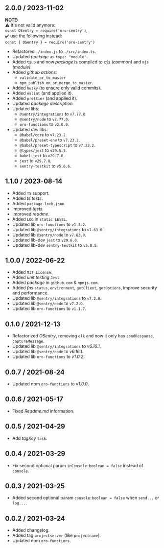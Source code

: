 ## 2.0.0 / 2023-11-02
**NOTE:**<br>
⚠️ It's not valid anymore:<br>`const OSentry = require('oro-sentry')`,<br>
✔️ use the following instead:<br>`const { OSentry } = require('oro-sentry')`

* Refactored `./index.js` to `./src/index.ts`.
* Updated _package_ as `type: "module"`.
* Added `tsup` and now _package_ is compiled to `cjs` _(common)_ and `mjs` _(module)_.
* Added _github actions_:
    * `validate_pr_to_master`
    * `npm_publish_on_pr_merge_to_master`.
* Added `husky` (to ensure only valid commits).
* Added `eslint` (and applied it).
* Added `prettier` (and applied it).
* Updated _package description_
* Updated libs:
    * `@sentry/integrations` to `v7.77.0`.
    * `@sentry/node` to `v7.77.0`.
    * `oro-functions` to `v2.0.0`.
* Updated _dev_ libs:
    * `@babel/core` to `v7.23.2`.
    * `@babel/preset-env` to `v7.23.2`.
    * `@babel/preset-typescript` to `v7.23.2`.
    * `@types/jest` to `v29.5.7`.
    * `babel-jest` to `v29.7.0`.
    * `jest` to `v29.7.0`.
    * `sentry-testkit` to `v5.0.6`.

## 1.1.0 / 2023-08-14
* Added `TS` support.
* Added _ts tests_.
* Added `package-lock.json`.
* Improved _tests_.
* Improved _readme_.
* Added `LOG` in `static LEVEL`.
* Updated lib `oro-functions` to `v1.3.2`.
* Updated lib `@sentry/integrations` to `v7.63.0`.
* Updated lib `@sentry/node` to `v7.63.0`.
* Updated lib-dev `jest` to `v29.6.0`.
* Updated lib-dev `sentry-testkit` to `v5.0.5`.

## 1.0.0 / 2022-06-22
* Added `MIT License`.
* Added _unit testing_ `Jest`.
* Added _package_ in `github.com` & `npmjs.com`.
* Added _fns_ `status`, `environment`,  `getClient`, `getOptions`, improve security and performance.
* Updated lib `@sentry/integrations` to `v7.2.0`.
* Updated lib `@sentry/node` to `v7.2.0`.
* Updated lib `oro-functions` to `v1.1.7`.

## 0.1.0 / 2021-12-13
* Refactorized _OSentry_, removing `elk` and now it only has `sendResponse`, `captureMessage`.
* Updated lib `@sentry/integrations` to _v6.16.1_.
* Updated lib `@sentry/node` to _v6.16.1_.
* Updated lib `oro-functions` to _v1.0.2_.

## 0.0.7 / 2021-08-24
* Updated npm `oro-functions` to _v1.0.0_.

## 0.0.6 / 2021-05-17
* Fixed _Readme.md_ information.

## 0.0.5 / 2021-04-29
* Add _tagKey_ `task`.

## 0.0.4 / 2021-03-29
* Fix second optional param `inConsole:boolean = false` instead of `console`.

## 0.0.3 / 2021-03-25
* Added second optional param `console:boolean = false` when `send...` or `log...`.

## 0.0.2 / 2021-03-24
* Added changelog.
* Added tag `projectserver` (like `projectname`).
* Updated npm `oro-functions`.
